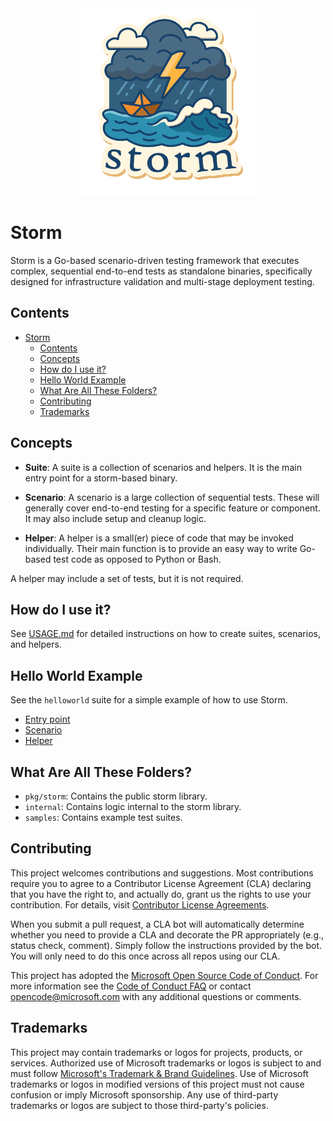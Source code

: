 
<div align="center">
    <img src="./.github/storm.png" alt="storm logo" width="300"/>
</div>

# Storm

Storm is a Go-based scenario-driven testing framework that executes complex,
sequential end-to-end tests as standalone binaries, specifically designed for
infrastructure validation and multi-stage deployment testing.

## Contents

- [Storm](#storm)
  - [Contents](#contents)
  - [Concepts](#concepts)
  - [How do I use it?](#how-do-i-use-it)
  - [Hello World Example](#hello-world-example)
  - [What Are All These Folders?](#what-are-all-these-folders)
  - [Contributing](#contributing)
  - [Trademarks](#trademarks)

## Concepts

- **Suite**: A suite is a collection of scenarios and helpers. It is the main
  entry point for a storm-based binary.

- **Scenario**: A scenario is a large collection of sequential tests. These will
  generally cover end-to-end testing for a specific feature or component. It may
  also include setup and cleanup logic.

- **Helper**: A helper is a small(er) piece of code that may be invoked
  individually. Their main function is to provide an easy way to write Go-based
  test code as opposed to Python or Bash.

A helper may include a set of tests, but it is not required.

## How do I use it?

See [USAGE.md](USAGE.md) for detailed instructions on how to create
suites, scenarios, and helpers.

## Hello World Example

See the `helloworld` suite for a simple example of how to use Storm.

- [Entry point](samples/helloworld/cmd/storm-helloworld/main.go)
- [Scenario](samples/helloworld/testsuite/scenario.go)
- [Helper](samples/helloworld/testsuite/helper.go)

## What Are All These Folders?

- `pkg/storm`: Contains the public storm library.
- `internal`: Contains logic internal to the storm library.
- `samples`: Contains example test suites.

## Contributing

This project welcomes contributions and suggestions. Most contributions require
you to agree to a Contributor License Agreement (CLA) declaring that you have
the right to, and actually do, grant us the rights to use your contribution. For
details, visit
[Contributor License Agreements](https://cla.opensource.microsoft.com).

When you submit a pull request, a CLA bot will automatically determine whether
you need to provide a CLA and decorate the PR appropriately (e.g., status check,
comment). Simply follow the instructions provided by the bot. You will only need
to do this once across all repos using our CLA.

This project has adopted the
[Microsoft Open Source Code of Conduct](https://opensource.microsoft.com/codeofconduct/).
For more information see the
[Code of Conduct FAQ](https://opensource.microsoft.com/codeofconduct/faq/) or
contact [opencode@microsoft.com](mailto:opencode@microsoft.com) with any
additional questions or comments.

## Trademarks

This project may contain trademarks or logos for projects, products, or
services. Authorized use of Microsoft trademarks or logos is subject to and must
follow
[Microsoft's Trademark & Brand Guidelines](https://www.microsoft.com/legal/intellectualproperty/trademarks/usage/general).
Use of Microsoft trademarks or logos in modified versions of this project must
not cause confusion or imply Microsoft sponsorship. Any use of third-party
trademarks or logos are subject to those third-party's policies.

